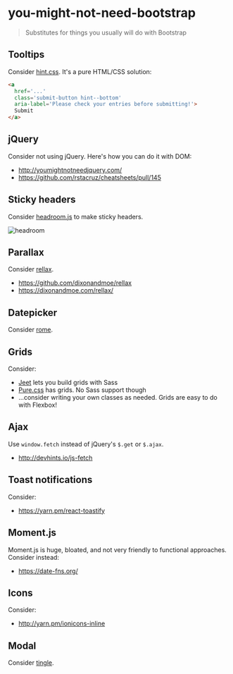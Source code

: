 # you-might-not-need-bootstrap

> Substitutes for things you usually will do with Bootstrap

## Tooltips

Consider [hint.css](https://kushagragour.in/lab/hint/). It's a pure HTML/CSS solution:

```html
<a
  href='...'
  class='submit-button hint--bottom'
  aria-label='Please check your entries before submitting!'>
  Submit
</a>
```

## jQuery

Consider not using jQuery. Here's how you can do it with DOM:

- http://youmightnotneedjquery.com/
- https://github.com/rstacruz/cheatsheets/pull/145

## Sticky headers

Consider [headroom.js](http://wicky.nillia.ms/headroom.js/) to make sticky headers.

![headroom](https://user-images.githubusercontent.com/74385/35092295-e697c4da-fc79-11e7-9d64-691980884a5e.gif)

## Parallax

Consider [rellax](http://yarn.pm/rellax).

- https://github.com/dixonandmoe/rellax
- https://dixonandmoe.com/rellax/

## Datepicker

Consider [rome](https://github.com/bevacqua/rome).

## Grids

Consider:

- [Jeet](http://jeet.gs/) lets you build grids with Sass
- [Pure.css](https://purecss.io/grids/) has grids. No Sass support though
- ...consider writing your own classes as needed. Grids are easy to do with Flexbox!

## Ajax

Use `window.fetch` instead of jQuery's `$.get` or `$.ajax`.

- http://devhints.io/js-fetch

## Toast notifications

Consider:

- https://yarn.pm/react-toastify

## Moment.js

Moment.js is huge, bloated, and not very friendly to functional approaches. Consider instead:

- https://date-fns.org/

## Icons

Consider:

- http://yarn.pm/ionicons-inline

## Modal

Consider [tingle](https://robinparisi.github.io/tingle/).
